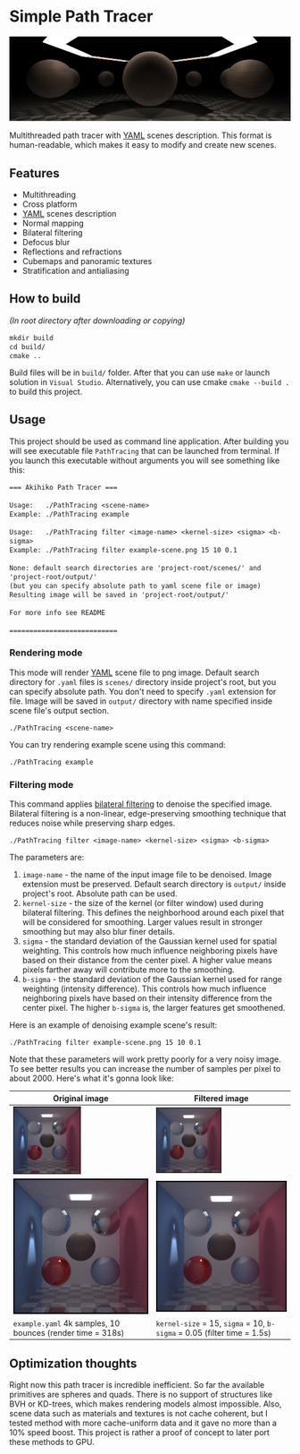 # Simple Path Tracer
![banner](output/readme/banner.png)

Multithreaded path tracer with [YAML](https://yaml.org/) scenes description. 
This format is human-readable, which makes it easy to modify and create new scenes. 

## Features
- Multithreading
- Cross platform
- [YAML](https://yaml.org/) scenes description
- Normal mapping
- Bilateral filtering
- Defocus blur
- Reflections and refractions
- Cubemaps and panoramic textures
- Stratification and antialiasing

## How to build
*(In root directory after downloading or copying)*
```
mkdir build
cd build/
cmake ..
```
Build files will be in `build/` folder. 
After that you can use `make` or launch solution in `Visual Studio`. 
Alternatively, you can use cmake `cmake --build .` to build this project.

## Usage
This project should be used as command line application. 
After building you will see executable file `PathTracing` that can be launched from terminal. 
If you launch this executable without arguments you will see something like this:
```
=== Akihiko Path Tracer ===

Usage:   ./PathTracing <scene-name>
Example: ./PathTracing example

Usage:   ./PathTracing filter <image-name> <kernel-size> <sigma> <b-sigma>
Example: ./PathTracing filter example-scene.png 15 10 0.1

None: default search directories are 'project-root/scenes/' and 'project-root/output/'
(but you can specify absolute path to yaml scene file or image)
Resulting image will be saved in 'project-root/output/'

For more info see README

===========================
```
### Rendering mode
This mode will render [YAML](https://yaml.org/) scene file to png image. 
Default search directory for `.yaml` files is `scenes/` directory inside project's root, 
but you can specify absolute path. 
You don't need to specify `.yaml` extension for file. 
Image will be saved in `output/` directory with name specified inside scene file's output section.
```
./PathTracing <scene-name>
```

You can try rendering example scene using this command: 
```
./PathTracing example
```

### Filtering mode
This command applies [bilateral filtering](https://en.wikipedia.org/wiki/Bilateral_filter) 
to denoise the specified image. 
Bilateral filtering is a non-linear, edge-preserving smoothing technique that reduces noise 
while preserving sharp edges.
```
./PathTracing filter <image-name> <kernel-size> <sigma> <b-sigma>
```
The parameters are:
1) `image-name` - the name of the input image file to be denoised. Image extension must be preserved. 
Default search directory is `output/` inside project's root. Absolute path can be used.
2) `kernel-size` - the size of the kernel (or filter window) used during bilateral filtering. 
This defines the neighborhood around each pixel that will be considered for smoothing. 
Larger values result in stronger smoothing but may also blur finer details.
3) `sigma` - the standard deviation of the Gaussian kernel used for spatial weighting. 
This controls how much influence neighboring pixels have based on their distance from the center pixel. 
A higher value means pixels farther away will contribute more to the smoothing.
4) `b-sigma` - the standard deviation of the Gaussian kernel used for range weighting (intensity difference). 
This controls how much influence neighboring pixels have based on their intensity difference from the center pixel. 
The higher `b-sigma` is, the larger features get smoothened.

Here is an example of denoising example scene's result:
```
./PathTracing filter example-scene.png 15 10 0.1
```
Note that these parameters will work pretty poorly for a very noisy image.
To see better results you can increase the number of samples per pixel to about 2000. 
Here's what it's gonna look like: 

| Original image | Filtered image |
| -------------- | -------------- | 
| <img src='output/readme/filter-original.png' width='50%' /> | <img src='output/readme/filter-filtered.png' width='50%' /> |
| ![original](output/readme/filter-original.png) | ![filtered](output/readme/filter-filtered.png) |
| `example.yaml` 4k samples, 10 bounces (render time = 318s) | `kernel-size` = 15, `sigma` = 10, `b-sigma` = 0.05 (filter time = 1.5s) |



## Optimization thoughts
Right now this path tracer is incredible inefficient. 
So far the available primitives are spheres and quads. 
There is no support of structures like BVH or KD-trees, which makes rendering models almost impossible. 
Also, scene data such as materials and textures is not cache coherent, 
but I tested method with more cache-uniform data and it gave no more than a 10% speed boost. 
This project is rather a proof of concept to later port these methods to GPU.
